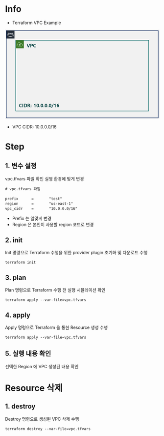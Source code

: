 # Info
* Terraform VPC Example

![](./01-vpc-diagram.png)

* VPC CIDR: 10.0.0.0/16 


# Step

## 1. 변수 설정
vpc.tfvars 파일 확인 
실행 환경에 맞게 변경  

```
# vpc.tfvars 파일

prefix      =       "test"
region      =       "us-east-1"
vpc_cidr    =       "10.0.0.0/16"
```
* Prefix 는 알맞게 변경
* Region 은 본인이 사용할 region 코드로 변경

## 2. init  
Init 명령으로 Terraform 수행을 위한 provider plugin 초기화 및 다운로드 수행

```
terraform init
```

## 3. plan  
Plan 명령으로 Terraform 수행 전 실행 시뮬레이션 확인
```
terraform apply --var-file=vpc.tfvars
```  

## 4. apply  
Apply 명령으로 Terraform 을 통한 Resource 생성 수행
```
terraform apply --var-file=vpc.tfvars
```  

## 5. 실행 내용 확인
선택한 Region 에 VPC 생성된 내용 확인 


# Resource 삭제

## 1. destroy
Destroy 명령으로 생성된 VPC 삭제 수행
```
terraform destroy --var-file=vpc.tfvars
```
